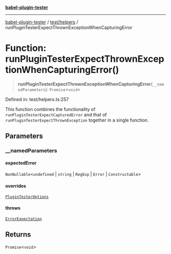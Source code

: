 [**babel-plugin-tester**](../../../README.md)

***

[babel-plugin-tester](../../../README.md) / [test/helpers](../README.md) / runPluginTesterExpectThrownExceptionWhenCapturingError

# Function: runPluginTesterExpectThrownExceptionWhenCapturingError()

> **runPluginTesterExpectThrownExceptionWhenCapturingError**(`__namedParameters`): `Promise`\<`void`\>

Defined in: test/helpers.ts:257

This function combines the functionality of
`runPluginTesterExpectCapturedError` and that of
`runPluginTesterExpectThrownException` together in a single function.

## Parameters

### \_\_namedParameters

#### expectedError

`NonNullable`\<`undefined` \| `string` \| `RegExp` \| `Error` \| `Constructable`\>

#### overrides

[`PluginTesterOptions`](../../../types/global/interfaces/PluginTesterOptions.md)

#### throws

[`ErrorExpectation`](../../../types/global/type-aliases/ErrorExpectation.md)

## Returns

`Promise`\<`void`\>
